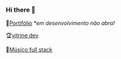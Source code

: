 ### Hi there 👋

📄[Portifólio](https://mikalron.github.io/portifolio/) <em>*em desenvolvimento não abra!</em>

🏆[vitrine dev](https://cursos.alura.com.br/vitrinedev/Heromon-9010)

🎸[Músico full stack](https://open.spotify.com/intl-pt/artist/2zl2w6YUxRB6V0JkTzywcf)



